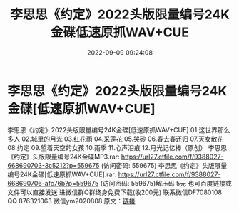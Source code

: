 ﻿---
title: 李思思《约定》2022头版限量编号24K金碟低速原抓WAV+CUE
date: 2022-09-09 09:24:08
categories: 新碟专辑、稀有等精品
tags: 华语中文
---
# 李思思《约定》2022头版限量编号24K金碟[低速原抓WAV+CUE]

李思思《约定》2022头版限量编号24K金碟[低速原抓WAV+CUE]
01.这世界那么多人
02.城里的月光
03.红花雨
04.采莲花
05.哭砂
06.春去春还归
07.天女散花
08.约定
09.望着天空的女孩
10.雨季
11.心声泪痕
12.月光记忆棒（原创）
李思思《约定》头版限量编号24K金碟MP3.rar: https://url27.ctfile.com/f/9388027-668690703-3c5212?p=559675
(访问密码: 559675)
李思思《约定》头版限量编号24K金碟[低速原抓WAV+CUE].rar: https://url27.ctfile.com/f/9388027-668690706-afc76b?p=559675
(访问密码: 559675)解压码 5元
也可百度链接或文件可以直接发送
进微信群Q群终身免费下载(收200元)
联系微信DF7080108 QQ 876321063
微信ym2020808
原文：[链接](https://blog.sina.com.cn/s/blog_1647c7e7601030zbn.html)